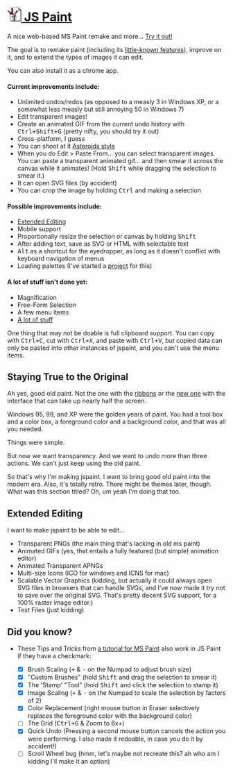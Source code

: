 
# [![](images/icons/32.png) JS Paint](http://1j01.github.io/jspaint/)

A nice web-based MS Paint remake and more...
[Try it out!](http://1j01.github.io/jspaint/)

The goal is to remake paint (including its [little-known features](#did-you-know)), improve on it, and to extend the types of images it can edit.

You can also install it as a chrome app.

#### Current improvements include:

* Unlimited undos/redos (as opposed to a measly 3 in Windows XP, or a somewhat less measly but still annoying 50 in Windows 7)
* Edit transparent images!
* Create an animated GIF from the current undo history with <kbd>Ctrl+Shift+G</kbd> (pretty nifty, you should try it out)
* Cross-platform, I guess
* You can shoot at it [Asteroids style](http://kickassapp.com/)
* When you do Edit > Paste From... you can select transparent images. You can paste a transparent animated gif... and then smear it across the canvas while it animates! (Hold <kbd>Shift</kbd> while dragging the selection to smear it.)
* It can open SVG files (by accident)
* You can crop the image by holding <kbd>Ctrl</kbd> and making a selection

#### Possible improvements include:

* [Extended Editing](#extended-editing)
* Mobile support
* Proportionally resize the selection or canvas by holding <kbd>Shift</kbd>
* After adding text, save as SVG or HTML with selectable text
* <kbd>Alt</kbd> as a shortcut for the eyedropper, as long as it doesn't conflict with keyboard navigation of menus
* Loading palettes (I've started a [project](https://github.com/1j01/palette.js/) for this)

#### A lot of stuff isn't done yet:

* Magnification
* Free-Form Selection
* A few menu items
* [A lot of stuff](TODO.md)

One thing that may not be doable is full clipboard support.
You can copy with <kbd>Ctrl+C</kbd>, cut with <kbd>Ctrl+X</kbd>, and paste with <kbd>Ctrl+V</kbd>,
but copied data can only be pasted into other instances of jspaint, and you can't use the menu items.


## Staying True to the Original

Ah yes, good old paint. Not the one with the [ribbons](https://www.google.com/search?tbm=isch&q=ms+paint+windows+7+ribbons&gs_l=img.3...7238.8547.0.8696.8.8.0.0.0.0.121.634.6j2.8.0....0...1c.1.45.img..7.1.84.3kcQ3AxAcpM#facrc=_&imgdii=_&imgrc=9QWxEa18YDeIXM%253A%3BTCC8aIEVP4RP2M%3Bhttp%253A%252F%252Fwinsupersite.com%252Fcontent%252Fcontent%252F126917%252Ffaq%252Fwin7_faq_paint.jpg%3Bhttp%253A%252F%252Fwinsupersite.com%252Farticle%252Ffaqtip%252Fwindows-7-faq%3B720%3B320)
or the [new one](https://www.google.com/search?q=freshpaint&tbm=isch)
with the interface that can take up nearly half the screen.

Windows 95, 98, and XP were the golden years of paint.
You had a tool box and a color box, a foreground color and a background color,
and that was all you needed.

Things were simple.

But now we want transparency.
And we want to undo more than three actions.
We can't just keep using the old paint.

So that's why I'm making jspaint. I want to bring good old paint into the modern era.
Also, it's totally retro. There might be themes later, though.
What was this section titled? Oh, um yeah I'm doing that too.


## Extended Editing

I want to make jspaint to be able to edit...

* Transparent PNGs (the main thing that's lacking in old ms paint)
* Animated GIFs (yes, that entails a fully featured (but simple) animation editor)
* Animated Transparent APNGs
* Multi-size Icons (ICO for windows and ICNS for mac)
* Scalable Vector Graphics (kidding, but actually it could always open SVG files in browsers that can handle SVGs, and I've now made it try not to save over the original SVG. That's pretty decent SVG support, for a 100% raster image editor.)
* Text Files (just kidding)


## Did you know?

* These Tips and Tricks from [a tutorial for MS Paint](http://www.albinoblacksheep.com/tutorial/mspaint)
  also work in JS Paint if they have a checkmark:

	* [x] Brush Scaling (<kbd>+</kbd> & <kbd>-</kbd> on the Numpad to adjust brush size)
	* [x] "Custom Brushes" (hold <kbd>Shift</kbd> and drag the selection to smear it)
	* [x] The 'Stamp' "Tool" (hold <kbd>Shift</kbd> and click the selection to stamp it)
	* [x] Image Scaling (<kbd>+</kbd> & <kbd>-</kbd> on the Numpad to scale the selection by factors of 2)
	* [x] Color Replacement (right mouse button in Eraser selectively replaces the foreground color with the background color)
	* [ ] The Grid (<kbd>Ctrl+G</kbd> & Zoom to 6x+)
	* [x] Quick Undo (Pressing a second mouse button cancels the action you were performing. I also made it redoable, in case you do it by accident!)
	* [ ] Scroll Wheel bug (hmm, let's maybe not recreate this? ah who am I kidding I'll make it an option)

